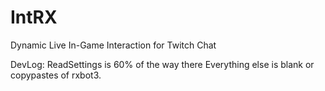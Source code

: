 # IntRX
Dynamic Live In-Game Interaction for Twitch Chat

DevLog:
ReadSettings is 60% of the way there
Everything else is blank or copypastes of rxbot3.
